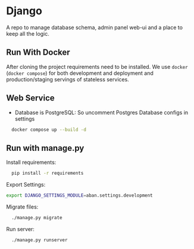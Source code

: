 # Django

A repo to manage database schema, admin panel web-ui and a place to keep all the logic.

## Run With Docker

After cloning the project requirements need to be installed. We use `docker` (`docker compose`) for both development and
deployment and production/staging servings of stateless services.

## Web Service

* Database is PostgreSQL: So uncomment Postgres Database configs in settings
```bash
  docker compose up --build -d
```

## Run with manage.py

Install requirements:

```bash
  pip install -r requirements
```

Export Settings:
```bash
export DJANGO_SETTINGS_MODULE=aban.settings.development
```

Migrate files:

```bash
  ./manage.py migrate
```

Run server:

```bash
  ./manage.py runserver 
```
